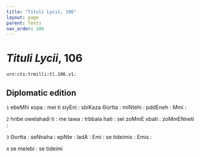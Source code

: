 ```yaml
---
title: "Tituli Lycii, 106"
layout: page
parent: Texts
nav_order: 106
---
```




# *Tituli Lycii*, 106




`urn:cts:trmilli:tl.106.v1:`

## Diplomatic edition
`1` ebeMhi xopa : mei ti siyEni : sbiKaza Θortta : miNtehi : pddEneh : Mmi :

`2` hribe owelahadi ti : me tawa : trbbala hati : sei zoMmE xbati : zoMmENneti :

`3` Θortta : seNnaha : epNte : ladA : Emi : se tideimis : Emis :

`4` se melebi : se tideimi